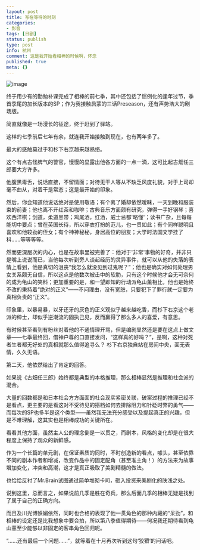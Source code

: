 ```yaml
---
layout: post
title: 写在等待的时刻
categories:
- 影音
tags: [日剧]
status: publish
type: post
info: 杭州
comment: 这是我开始看相棒的时候啊，怀念
published: true
meta: {}
---
```


![image](http://i340.photobucket.com/albums/o350/claudxiao/68579D01931CD8D2A7EBA98BF7A93E3F.jpg) 

终于用少有的勤勉补课完成了相棒的前七季，其中还包括了惯例化的逢年过节，季首季尾的加长版本的SP；作为我接触启蒙的三话Preseason，还有声势浩大的剧场版。

简直就像是一场漫长的征途，终于赶到了驿站。

这样的七季前后七年有余，就连我开始接触到现在，也有两年多了。

最大的感触莫过于和杉下右京越来越熟络。

这个有点古怪脾气的警官，慢慢的显露出他各方面的一点一滴，这可比起古畑任三郎要大方许多。

他腹黑毒舌，说话直接，不留情面；对待无干人等从不缺乏风度礼貌，对于上司却毫不曲从，对着干是常态；这是最开始的印象。

然后，你会知道他说话绝对是使用敬语；有个离了婚却依然暧昧，一天到晚和服装束的前妻；他也离不开红茶和咖啡；古典音乐方面颇有研究，弹得一手好钢琴；喜欢西洋棋；剑道，柔道黑带；鸡尾酒，红酒，威士忌都'略懂'；读书广杂，且每每能切中要点；曾在英国长待，所以穿衣打扮的范儿，也一贯如此；有个同样聪明且喜欢和他较劲的侄女；有个神神秘秘，身居高位的朋友；大学时法国文学挂了科……等等等等。

然而更深层次的内心，也是在故事里被完善了：他对于'非常'事物的好奇，并非只是嘴上说说而已，当他每次听到旁人谈起经历的灵异事件，就可以从他的失落的表情上看到，他是真切的沮丧“我怎么就没见到过鬼呢？”；他也是确实对如何处理男女关系颇无自信，所以这点是他数次被击中的软肋，只有这个时候他才会无可奈何的成为龟山的笑料；更加重要的是，和一望即知的行动派龟山薰相比，他也是始终不改的秉持着“绝对的正义”——不问理由，没有宽恕，只要犯下了罪行就一定要为真相负责的“正义”。

印象里，以暴易暴，以牙还牙的灰色的正义观似乎越来越吃香，而杉下右京这个老派的绅士，却似乎逆潮流的固执己见，反而赢得了那么多人的喜爱，有意思。

有时候甚至看到有粉丝对着他的不通情理开骂，但是编剧显然还是要在这点上做文章——七季最终回，借神户尊的口直接发问，“这样真的好吗？”，是啊，这种对死者生者都无好处的真相就那么值得追寻么？         杉下右京独自站在房间中央，面无表情，久久无语。

第二天，他依然给出了肯定的回答。

如果说《古畑任三郎》始终都是典型的本格推理，那么相棒显然是推理和社会派的混合。

大量的回数都是和日本社会方方面面的社会现实紧密关联，破案过程的推理已经不是看点，更主要的是看这对不受待见的搭档如何去排除阻力和针砭时弊的勇气——而每次的SP也多半是这个类型——虽然我无法充分感受以及提起真正的兴趣，但是不难理解，这其实也是相棒成功的关键所在。

看看其他方面，虽然主人公的理念倒是一以贯之，而剧本，风格的变化却是在很大程度上保持了观众的新鲜感。

作为一个长篇的单元剧，在保证素质的同时，不时创造新的看点，噱头，甚至依靠不同的剧本作者和增减，改变作品中的固定配角（甚至准主角！）的方法来为故事增加变化，冲突和高潮，这才是真正吸取了美剧精髓的做法。

也恰恰反衬了Mr.Brain试图通过简单堆砌卡司，砸入投资来美剧化的肤浅之处。

说到这里，总而言之，如果说前几季是胜在奇兵，那么后面几季的相棒无疑是找到了属于自己的正确方向。

而且及川光博妖媚依然，同时也合格的表现了他一贯角色的那种内藏的“呆劲”，和相棒的设定还是比我想象中要合拍，所以第八季值得期待——何况我还期待看到龟山薰至少能够以非固定的客串角色回归呢。

“……还有最后一个问题……”，就等着在十月再次听到这句‘狡猾’的问话吧。

